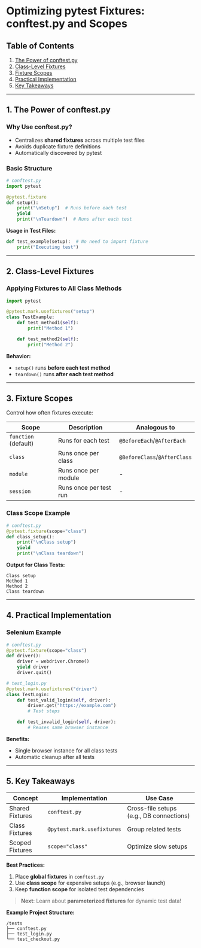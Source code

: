 # **Optimizing pytest Fixtures: conftest.py and Scopes**

## **Table of Contents**
1. [The Power of conftest.py](#1-the-power-of-conftestpy)
2. [Class-Level Fixtures](#2-class-level-fixtures)
3. [Fixture Scopes](#3-fixture-scopes)
4. [Practical Implementation](#4-practical-implementation)
5. [Key Takeaways](#5-key-takeaways)

---

## **1. The Power of conftest.py**
### **Why Use conftest.py?**
- Centralizes **shared fixtures** across multiple test files  
- Avoids duplicate fixture definitions  
- Automatically discovered by pytest  

### **Basic Structure**
```python
# conftest.py
import pytest

@pytest.fixture
def setup():
    print("\nSetup")  # Runs before each test
    yield
    print("\nTeardown")  # Runs after each test
```

**Usage in Test Files:**
```python
def test_example(setup):  # No need to import fixture
    print("Executing test")
```

---

## **2. Class-Level Fixtures**
### **Applying Fixtures to All Class Methods**
```python
import pytest

@pytest.mark.usefixtures("setup")
class TestExample:
    def test_method1(self):
        print("Method 1")

    def test_method2(self):
        print("Method 2")
```

**Behavior:**
- `setup()` runs **before each test method**  
- `teardown()` runs **after each test method**  

---

## **3. Fixture Scopes**
Control how often fixtures execute:

| Scope | Description | Analogous to |
|-------|-------------|--------------|
| `function` (default) | Runs for each test | `@BeforeEach`/`@AfterEach` |
| `class` | Runs once per class | `@BeforeClass`/`@AfterClass` |
| `module` | Runs once per module | - |
| `session` | Runs once per test run | - |

### **Class Scope Example**
```python
# conftest.py
@pytest.fixture(scope="class")
def class_setup():
    print("\nClass setup")
    yield
    print("\nClass teardown")
```

**Output for Class Tests:**
```
Class setup
Method 1
Method 2
Class teardown
```

---

## **4. Practical Implementation**
### **Selenium Example**
```python
# conftest.py
@pytest.fixture(scope="class")
def driver():
    driver = webdriver.Chrome()
    yield driver
    driver.quit()

# test_login.py
@pytest.mark.usefixtures("driver")
class TestLogin:
    def test_valid_login(self, driver):
        driver.get("https://example.com")
        # Test steps

    def test_invalid_login(self, driver):
        # Reuses same browser instance
```

**Benefits:**
- Single browser instance for all class tests  
- Automatic cleanup after all tests  

---

## **5. Key Takeaways**
| Concept | Implementation | Use Case |
|---------|----------------|----------|
| Shared Fixtures | `conftest.py` | Cross-file setups (e.g., DB connections) |
| Class Fixtures | `@pytest.mark.usefixtures` | Group related tests |
| Scoped Fixtures | `scope="class"` | Optimize slow setups |

**Best Practices:**
1. Place **global fixtures** in `conftest.py`  
2. Use **class scope** for expensive setups (e.g., browser launch)  
3. Keep **function scope** for isolated test dependencies  

> **Next**: Learn about **parameterized fixtures** for dynamic test data!  

**Example Project Structure:**
```
/tests
├── conftest.py
├── test_login.py
└── test_checkout.py
``` 
